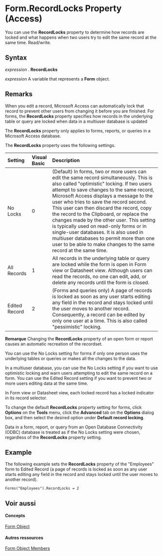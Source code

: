 
# Form.RecordLocks Property (Access)

You can use the  **RecordLocks** property to determine how records are locked and what happens when two users try to edit the same record at the same time. Read/write.
 


## Syntax

*expression* . **RecordLocks**
 

 
*expression* A variable that represents a **Form** object.
 

 

## Remarks

When you edit a record, Microsoft Access can automatically lock that record to prevent other users from changing it before you are finished. For forms, the  **RecordLocks** property specifies how records in the underlying table or query are locked when data in a multiuser database is updated
 

 
The  **RecordLocks** property only applies to forms, reports, or queries in a Microsoft Access database.
 

 
The  **RecordLocks** property uses the following settings.
 

 


|**Setting**|**Visual Basic**|**Description**|
|:-----|:-----|:-----|
|No Locks|0|(Default) In forms, two or more users can edit the same record simultaneously. This is also called "optimistic" locking. If two users attempt to save changes to the same record, Microsoft Access displays a message to the user who tries to save the record second. This user can then discard the record, copy the record to the Clipboard, or replace the changes made by the other user. This setting is typically used on read-only forms or in single-user databases. It is also used in multiuser databases to permit more than one user to be able to make changes to the same record at the same time.|
|All Records|1|All records in the underlying table or query are locked while the form is open in Form view or Datasheet view. Although users can read the records, no one can edit, add, or delete any records until the form is closed.|
|Edited Record|2|(Forms and queries only) A page of records is locked as soon as any user starts editing any field in the record and stays locked until the user moves to another record. Consequently, a record can be edited by only one user at a time. This is also called "pessimistic" locking.|

 **Remarque**  Changing the  **RecordLocks** property of an open form or report causes an automatic recreation of the recordset.
 

You can use the No Locks setting for forms if only one person uses the underlying tables or queries or makes all the changes to the data.
 

 
In a multiuser database, you can use the No Locks setting if you want to use optimistic locking and warn users attempting to edit the same record on a form. You can use the Edited Record setting if you want to prevent two or more users editing data at the same time.
 

 
In Form view or Datasheet view, each locked record has a locked indicator in its record selector.
 

 
To change the default  **RecordLocks** property setting for forms, click **Options** on the **Tools** menu, click the **Advanced** tab on the **Options** dialog box, and then select the desired option under **Default record locking**.
 

 
Data in a form, report, or query from an Open Database Connectivity (ODBC) database is treated as if the No Locks setting were chosen, regardless of the  **RecordLocks** property setting.
 

 

## Example

The following example sets the  **RecordLocks** property of the "Employees" form to Edited Record (a page of records is locked as soon as any user starts editing any field in the record and stays locked until the user moves to another record).
 

 

```
Forms("Employees").RecordLocks = 2
```


## Voir aussi


#### Concepts


 
[Form Object](72ef9219-142b-b690-b696-3eba9a5d4522.md)
#### Autres ressources


 
[Form Object Members](http://msdn.microsoft.com/library/e1976b58-28ca-8f76-cdf3-6732cb06ce6c%28Office.15%29.aspx)
